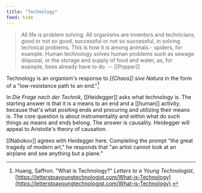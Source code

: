 ```yaml
---
title: "Technology"
feed: hide
---
```


> All life is problem solving. All organisms are inventors and technicians, good or not so good, successful or not so successful, in solving technical problems. This is how it is among animals - spiders, for example. Human technology solves human problems such as sewage disposal, or the storage and supply of food and water, as, for example, bees already have to do. -- [[Popper]]

Technology is an organism's response to _[[Chaos]] sive Natura_ in the form of a "low-resistance path to an end."[^what-is-technology]

In _Die Frage nach der Technik_, [[Heidegger]] asks what technology is. The starting answer is that it is a means to an end and a [[human]] activity, because that's what positing ends and procuring and utilizing their means is. The core question is about instrumentality and within what do such things as means and ends belong. The answer is causality. Heidegger will appeal to Aristotle's theory of causation.

[[Nabokov]] agrees with Heidegger here. Completing the prompt "the great tragedy of modern art," he responds that "an artist cannot look at an airplane and see anything but a plane."


[^what-is-technology]: Huang, Saffron. "What is Technology?" _Letters to a Young Technologist_, [https://letterstoayoungtechnologist.com/What-is-Technology](https://letterstoayoungtechnologist.com/What-is-Technology).